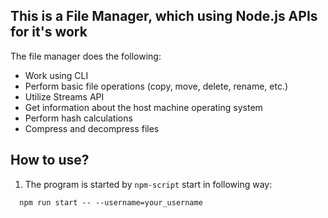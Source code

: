 ## This is a File Manager, which using Node.js APIs for it's work

The file manager does the following:

- Work using CLI
- Perform basic file operations (copy, move, delete, rename, etc.)
- Utilize Streams API
- Get information about the host machine operating system
- Perform hash calculations
- Compress and decompress files

## How to use?

1. The program is started by `npm-script` start in following way:

```
  npm run start -- --username=your_username

```
